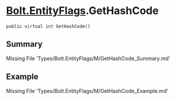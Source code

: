 # [Bolt.EntityFlags](Types/Bolt.EntityFlags.md).GetHashCode
`public virtual int GetHashCode()`
## Summary
Missing File 'Types/Bolt.EntityFlags/M/GetHashCode_Summary.md'
## Example
Missing File 'Types/Bolt.EntityFlags/M/GetHashCode_Example.md'
